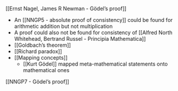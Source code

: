 [[Ernst Nagel, James R Newman - Gödel’s proof]]

- An [[NNGP5 - absolute proof of consistency]] could be found for arithmetic addition but not multiplication
- A proof could also not be found for consistency of [[Alfred North Whitehead, Bertrand Russel - Principia Mathematica]]
- [[Goldbach’s theorem]]
- [[Richard paradox]]
- [[Mapping concepts]]
	- [[Kurt Gödel]] mapped meta-mathematical statements onto mathematical ones

[[NNGP7 - Gödel’s proof]]
